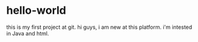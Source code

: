 # hello-world
this is my first project at git.
hi guys, i am new at this platform.
i'm intested in Java and html.
